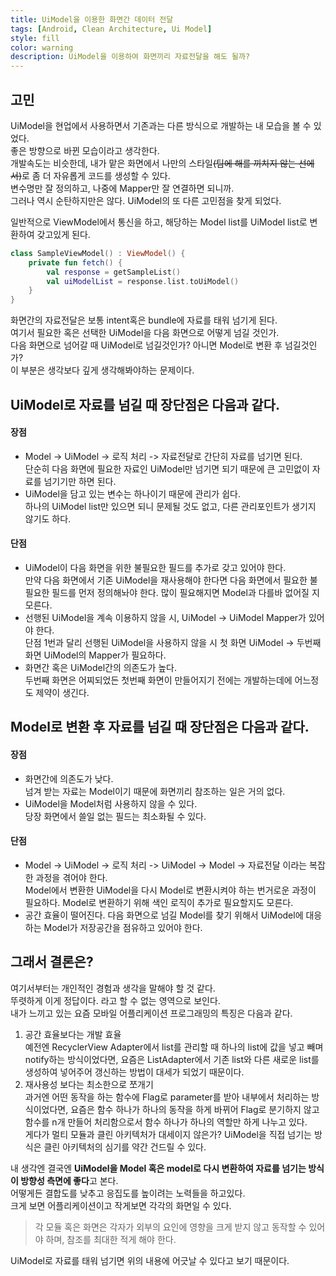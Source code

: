 ```yaml
---
title: UiModel을 이용한 화면간 데이터 전달
tags: [Android, Clean Architecture, Ui Model]
style: fill
color: warning
description: UiModel을 이용하여 화면끼리 자료전달을 해도 될까?
---
```


## 고민

UiModel을 현업에서 사용하면서 기존과는 다른 방식으로 개발하는 내 모습을 볼 수 있었다.   
좋은 방향으로 바뀐 모습이라고 생각한다.   
개발속도는 비슷한데, 내가 맡은 화면에서 나만의 스타일~~(팀에 해를 끼치지 않는 선에서)~~로 좀 더 자유롭게 코드를 생성할 수 있다.   
변수명만 잘 정의하고, 나중에 Mapper만 잘 연결하면 되니까.   
그러나 역시 순탄하지만은 않다. UiModel의 또 다른 고민점을 찾게 되었다.   

일반적으로 ViewModel에서 통신을 하고, 해당하는 Model list를 UiModel list로 변환하여 갖고있게 된다.   

```kotlin
class SampleViewModel() : ViewModel() {
	private fun fetch() {
		val response = getSampleList()
		val uiModelList = response.list.toUiModel()
	}
}
```

화면간의 자료전달은 보통 intent혹은 bundle에 자료를 태워 넘기게 된다.   
여기서 필요한 혹은 선택한 UiModel을 다음 화면으로 어떻게 넘길 것인가.   
다음 화면으로 넘어갈 때 UiModel로 넘길것인가? 아니면 Model로 변환 후 넘길것인가?   
이 부분은 생각보다 깊게 생각해봐야하는 문제이다.   

## UiModel로 자료를 넘길 때 장단점은 다음과 같다.   

#### 장점

* Model -> UiModel -> 로직 처리 -> 자료전달로 간단히 자료를 넘기면 된다.   
	단순히 다음 화면에 필요한 자료인 UiModel만 넘기면 되기 때문에 큰 고민없이 자료를 넘기기만 하면 된다.   
* UiModel을 담고 있는 변수는 하나이기 때문에 관리가 쉽다.   
	하나의 UiModel list만 있으면 되니 문제될 것도 없고, 다른 관리포인트가 생기지 않기도 하다.   

#### 단점

* UiModel이 다음 화면을 위한 불필요한 필드를 추가로 갖고 있어야 한다.   
	만약 다음 화면에서 기존 UiModel을 재사용해야 한다면 다음 화면에서 필요한 불필요한 필드를 먼저 정의해놔야 한다. 많이 필요해지면 Model과 다를바 없어질 지 모른다.   
* 선행된 UiModel을 계속 이용하지 않을 시, UiModel -> UiModel Mapper가 있어야 한다.   
	단점 1번과 달리 선행된 UiModel을 사용하지 않을 시 첫 화면 UiModel -> 두번째 화면 UiModel의 Mapper가 필요하다.   
* 화면간 혹은 UiModel간의 의존도가 높다.   
	두번째 화면은 어찌되었든 첫번째 화면이 만들어지기 전에는 개발하는데에 어느정도 제약이 생긴다.   

## Model로 변환 후 자료를 넘길 때 장단점은 다음과 같다.   

#### 장점   

* 화면간에 의존도가 낮다.   
	넘겨 받는 자료는 Model이기 때문에 화면끼리 참조하는 일은 거의 없다.   
* UiModel을 Model처럼 사용하지 않을 수 있다.   
	당장 화면에서 쓸일 없는 필드는 최소화될 수 있다.   

#### 단점 

* Model -> UiModel -> 로직 처리 -> UiModel -> Model -> 자료전달 이라는 복잡한 과정을 겪어야 한다.   
	Model에서 변환한 UiModel을 다시 Model로 변환시켜야 하는 번거로운 과정이 필요하다. Model로 변환하기 위해 색인 로직이 추가로 필요할지도 모른다.   
* 공간 효율이 떨어진다.
	다음 화면으로 넘길 Model를 찾기 위해서 UiModel에 대응하는 Model가 저장공간을 점유하고 있어야 한다.   

## 그래서 결론은?   

여기서부터는 개인적인 경험과 생각을 말해야 할 것 같다.   
뚜렷하게 이게 정답이다. 라고 할 수 없는 영역으로 보인다.   
내가 느끼고 있는 요즘 모바일 어플리케이션 프로그래밍의 특징은 다음과 같다.   

1. 공간 효율보다는 개발 효율   
	예전엔 RecyclerView Adapter에서 list를 관리할 때 하나의 list에 값을 넣고 빼며 notify하는 방식이었다면, 요즘은 ListAdapter에서 기존 list와 다른 새로운 list를 생성하여 넣어주어 갱신하는 방법이 대세가 되었기 때문이다.   
2. 재사용성 보다는 최소한으로 쪼개기   
	과거엔 어떤 동작을 하는 함수에 Flag로 parameter를 받아 내부에서 처리하는 방식이었다면, 요즘은 함수 하나가 하나의 동작을 하게 바뀌어 Flag로 분기하지 않고 함수를 n개 만들어 처리함으로서 함수 하나가 하나의 역할만 하게 나누고 있다.   
	게다가 멀티 모듈과 클린 아키텍처가 대세이지 않은가? UiModel을 직접 넘기는 방식은 클린 아키텍처의 심기를 약간 건드릴 수 있다.   

내 생각엔 결국엔 **UiModel을 Model 혹은 model로 다시 변환하여 자료를 넘기는 방식이 방향성 측면에 좋다**고 본다.   
어떻게든 결합도를 낮추고 응집도를 높이려는 노력들을 하고있다.   
크게 보면 어플리케이션이고 작게보면 각각의 화면일 수 있다.   

> 각 모듈 혹은 화면은 각자가 외부의 요인에 영향을 크게 받지 않고 동작할 수 있어야 하며, 참조를 최대한 적게 해야 한다.   

UiModel로 자료를 태워 넘기면 위의 내용에 어긋날 수 있다고 보기 때문이다.
